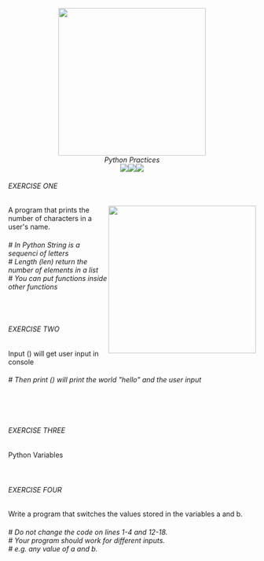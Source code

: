 <div align="center"><img src="https://user-images.githubusercontent.com/85580881/143723773-94351e28-ff98-4667-8c08-e84f0f7735b7.png" width="300"><br>
  <i>Python Practices</i>
<br><img src="https://img.shields.io/badge/Python-3776AB?style=for-the-badge&logo=python&logoColor=white"><img src="https://img.shields.io/badge/replit-667881?style=for-the-badge&logo=replit&logoColor=white"><img src="https://img.shields.io/badge/Visual_Studio_Code-0078D4?style=for-the-badge&logo=visual%20studio%20code&logoColor=white"></div>
<h6>EXERCISE ONE</h6><img align="right" src="https://user-images.githubusercontent.com/85580881/143723721-43f7f367-3ed3-436d-9988-6018936559a0.png" width="300")>
A program that prints the number of characters in a user's name. 
<br>
<p>
<h6># In Python String is a sequenci of letters<br>
# Length (len) return the number of elements in a list<br>
# You can put functions inside other functions</h6><br>

<h6>EXERCISE TWO</h6>
Input () will get user input in console
<h6># Then print () will print the world "hello" and the user input</h6><br>
<br>
<h6>EXERCISE THREE</h6>
Python Variables<br><br>
<br>
<h6>EXERCISE FOUR</h6>
Write a program that switches the values stored in the variables a and b. 
<h6># Do not change the code on lines 1-4 and 12-18. <br>
# Your program should work for different inputs. <br>
# e.g. any value of a and b.</h6><br>
</p>
